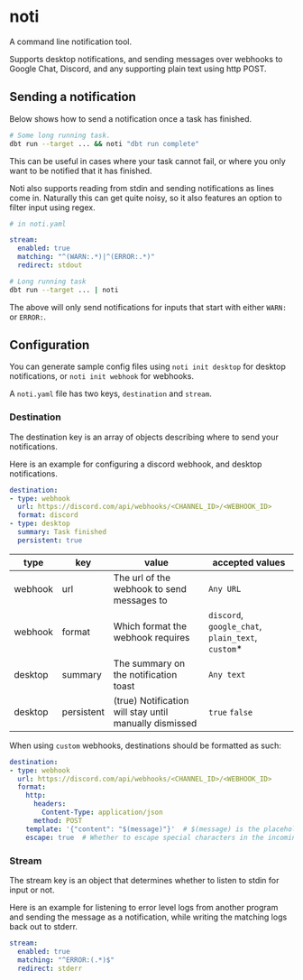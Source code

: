 # noti
A command line notification tool.

Supports desktop notifications, and sending messages over webhooks to
Google Chat, Discord, and any supporting plain text using http POST.

## Sending a notification

Below shows how to send a notification once a task has finished.
```sh
# Some long running task.
dbt run --target ... && noti "dbt run complete"
```

This can be useful in cases where your task cannot fail, or where you only want
to be notified that it has finished.

Noti also supports reading from stdin and sending notifications as lines come in.
Naturally this can get quite noisy, so it also features an option to filter input
using regex.

```yaml
# in noti.yaml

stream:
  enabled: true
  matching: "^(WARN:.*)|^(ERROR:.*)"
  redirect: stdout
```

```sh
# Long running task 
dbt run --target ... | noti
```

The above will only send notifications for inputs that start with either `WARN:`
or `ERROR:`.

## Configuration
You can generate sample config files using `noti init desktop` for desktop
notifications, or `noti init webhook` for webhooks.

A `noti.yaml` file has two keys, `destination` and `stream`.

### Destination

The destination key is an array of objects describing where to send your notifications.

Here is an example for configuring a discord webhook, and desktop notifications.

```yaml
destination:
- type: webhook
  url: https://discord.com/api/webhooks/<CHANNEL_ID>/<WEBHOOK_ID>
  format: discord
- type: desktop
  summary: Task finished
  persistent: true
```


| type    | key        | value                                                  | accepted values                                   |
|---------|------------|--------------------------------------------------------|---------------------------------------------------|
| webhook | url        | The url of the webhook to send messages to             | `Any URL`                                         |
| webhook | format     | Which format the webhook requires                      | `discord`, `google_chat`, `plain_text`, `custom`* |
| desktop | summary    | The summary on the notification toast                  | `Any text`                                        |
| desktop | persistent | (true) Notification will stay until manually dismissed | `true` `false`                                    |

When using `custom` webhooks, destinations should be formatted as such:

```yaml
destination:
- type: webhook
  url: https://discord.com/api/webhooks/<CHANNEL_ID>/<WEBHOOK_ID>
  format:
    http:
      headers:
        Content-Type: application/json
      method: POST
    template: '{"content": "$(message)"}'  # $(message) is the placeholder for the message being sent
    escape: true  # Whether to escape special characters in the incoming message
```

### Stream

The stream key is an object that determines whether to listen to stdin for input or not.

Here is an example for listening to error level logs from another program and sending the
message as a notification, while writing the matching logs back out to stderr.

```yaml
stream:
  enabled: true
  matching: "^ERROR:(.*)$"
  redirect: stderr
```
